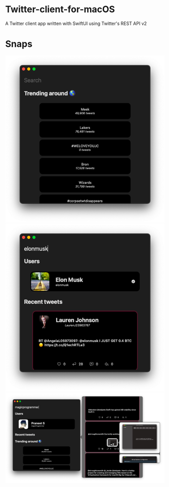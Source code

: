 # Twitter-client-for-macOS
A Twitter client app written with SwiftUI using Twitter's REST API v2

# Snaps
![Home-user-search](https://github.com/PraneetNeuro/Twitter-client-for-macOS/blob/main/Snaps/trend.png?raw=true)
![Home-user-timeline](https://github.com/PraneetNeuro/Twitter-client-for-macOS/blob/main/Snaps/home.png?raw=true)
![Home-user-timeline](https://github.com/PraneetNeuro/Twitter-client-for-macOS/blob/main/Snaps/imgview.png?raw=true)
